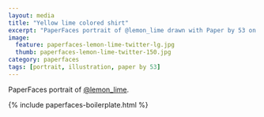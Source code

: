 ```yaml
---
layout: media
title: "Yellow lime colored shirt"
excerpt: "PaperFaces portrait of @lemon_lime drawn with Paper by 53 on an iPad."
image: 
  feature: paperfaces-lemon-lime-twitter-lg.jpg
  thumb: paperfaces-lemon-lime-twitter-150.jpg
category: paperfaces
tags: [portrait, illustration, paper by 53]
---
```


PaperFaces portrait of [@lemon_lime](http://twitter.com/lemon_lime).

{% include paperfaces-boilerplate.html %}